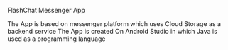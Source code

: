 FlashChat Messenger App

The App is based on messenger platform which uses Cloud Storage as a backend service 
The App is created On Android Studio in which Java is used as a programming language
